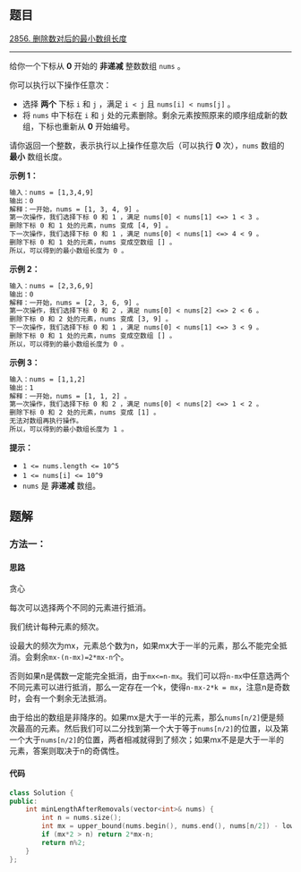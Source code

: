 ## 题目

[2856. 删除数对后的最小数组长度](https://leetcode.cn/problems/minimum-array-length-after-pair-removals/description/)

---

给你一个下标从 **0** 开始的 **非递减** 整数数组 `nums` 。

你可以执行以下操作任意次：

-   选择 **两个** 下标 `i` 和 `j` ，满足 `i < j` 且 `nums[i] < nums[j]` 。
-   将 `nums` 中下标在 `i` 和 `j` 处的元素删除。剩余元素按照原来的顺序组成新的数组，下标也重新从 **0** 开始编号。

请你返回一个整数，表示执行以上操作任意次后（可以执行 **0** 次），`nums` 数组的 **最小** 数组长度。

  

**示例 1：**

```txt
输入：nums = [1,3,4,9]
输出：0
解释：一开始，nums = [1, 3, 4, 9] 。
第一次操作，我们选择下标 0 和 1 ，满足 nums[0] < nums[1] <=> 1 < 3 。
删除下标 0 和 1 处的元素，nums 变成 [4, 9] 。
下一次操作，我们选择下标 0 和 1 ，满足 nums[0] < nums[1] <=> 4 < 9 。
删除下标 0 和 1 处的元素，nums 变成空数组 [] 。
所以，可以得到的最小数组长度为 0 。
```

**示例 2：**

```txt
输入：nums = [2,3,6,9]
输出：0
解释：一开始，nums = [2, 3, 6, 9] 。
第一次操作，我们选择下标 0 和 2 ，满足 nums[0] < nums[2] <=> 2 < 6 。
删除下标 0 和 2 处的元素，nums 变成 [3, 9] 。
下一次操作，我们选择下标 0 和 1 ，满足 nums[0] < nums[1] <=> 3 < 9 。
删除下标 0 和 1 处的元素，nums 变成空数组 [] 。
所以，可以得到的最小数组长度为 0 。
```

**示例 3：**

```txt
输入：nums = [1,1,2]
输出：1
解释：一开始，nums = [1, 1, 2] 。
第一次操作，我们选择下标 0 和 2 ，满足 nums[0] < nums[2] <=> 1 < 2 。
删除下标 0 和 2 处的元素，nums 变成 [1] 。
无法对数组再执行操作。
所以，可以得到的最小数组长度为 1 。
```
  

**提示：**

-   `1 <= nums.length <= 10^5`
-   `1 <= nums[i] <= 10^9`
-   `nums` 是 **非递减** 数组。

  

## 题解

### 方法一：

#### 思路

贪心

每次可以选择两个不同的元素进行抵消。

我们统计每种元素的频次。

设最大的频次为mx，元素总个数为n，如果mx大于一半的元素，那么不能完全抵消。会剩余`mx-(n-mx)=2*mx-n`个。

否则如果n是偶数一定能完全抵消，由于`mx<=n-mx`。我们可以将`n-mx`中任意选两个不同元素可以进行抵消，那么一定存在一个k，使得`n-mx-2*k = mx`，注意n是奇数时，会有一个剩余无法抵消。

由于给出的数组是非降序的。如果mx是大于一半的元素，那么`nums[n/2]`便是频次最高的元素。然后我们可以二分找到第一个大于等于`nums[n/2]`的位置，以及第一个大于`nums[n/2]`的位置，两者相减就得到了频次；如果mx不是是大于一半的元素，答案则取决于n的奇偶性。


#### 代码

```C++
class Solution {
public:
    int minLengthAfterRemovals(vector<int>& nums) {
        int n = nums.size();
        int mx = upper_bound(nums.begin(), nums.end(), nums[n/2]) - lower_bound(nums.begin(), nums.end(), nums[n/2]);
        if (mx*2 > n) return 2*mx-n;
        return n%2;
    }
};
```
